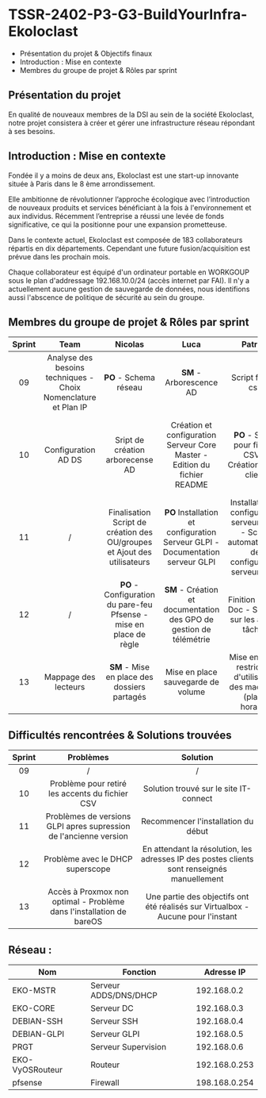 # TSSR-2402-P3-G3-BuildYourInfra-Ekoloclast

- Présentation du projet & Objectifs finaux
- Introduction : Mise en contexte
- Membres du groupe de projet & Rôles par sprint


## Présentation du projet

En qualité de nouveaux membres de la DSI au sein de la société Ekoloclast, notre projet consistera à créer et gérer une infrastructure réseau répondant à ses besoins.

## Introduction : Mise en contexte

Fondée il y a moins de deux ans, Ekoloclast est une start-up innovante située à Paris dans le 8 ème arrondissement.

Elle ambitionne de révolutionner l’approche écologique avec l’introduction de nouveaux produits et services bénéficiant à la fois à l'environnement et aux individus.
Récemment l’entreprise a réussi une levée de fonds significative, ce qui la positionne pour une expansion prometteuse.

Dans le contexte actuel, Ekoloclast est composée de 183 collaborateurs répartis en dix départements. Cependant une future fusion/acquisition est prévue dans les prochain mois.

Chaque collaborateur est équipé d'un ordinateur portable en WORKGOUP sous le plan d'addressage 192.168.10.0/24 (accès internet par FAI). Il n'y a actuellement aucune gestion de sauvegarde de données, nous identifions aussi l'abscence de politique de sécurité au sein du groupe.

## Membres du groupe de projet & Rôles par sprint

| Sprint  |  Team   | Nicolas | Luca | Patrick | Grégory |
|   :---------: |  :-------: | :---------: |  :-------: | :-------: |  :-------:  |
| 09 |  Analyse des besoins techniques - Choix Nomenclature et Plan IP| **PO** - Schema réseau | **SM** - Arborescence AD | Script fichier csv | Prépa VM et AD |
| 10 |  Configuration AD DS | Sript de création arborecense AD | Création et configuration Serveur Core Master - Edition du fichier README| **PO** - Script pour fichier CSV - Création poste client | **SM** - Création et configuration du Serveur maître en GUI - Edition du fichier Install.MD
| 11 |   /   | Finalisation Script de création des OU/groupes et Ajout des utilisateurs | **PO** Installation et configuration Serveur GLPI - Documentation serveur GLPI | Installation et configuration serveur GLPI - Script automatisation de configuration serveur GLPI | **SM** Création des GPO - Documentation des GPO
| 12 |   /   | **PO** - Configuration du pare-feu Pfsense - mise en place de règle | **SM** - Création et documentation des GPO de gestion de télémétrie | Finition GLPI + Doc - Support sur les autres tâches |  Installation et configuration du routeur VYOS - Documentation |
| 13 |  Mappage des lecteurs   | **SM** - Mise en place des dossiers partagés | Mise en place sauvegarde de volume| Mise en place restriction d'utilisation des machines (plage horaire) | **PO** Mise en place de LAPS |

## Difficultés rencontrées & Solutions trouvées

|  Sprint  |  Problèmes  |  Solution  |
| :-------:| :----------:| :---------:|
|    09    |      /      |     /      |
|    10    | Problème pour retiré les accents du fichier CSV | Solution trouvé sur le site IT-connect |           
|    11    | Problèmes de versions GLPI apres supression de l'ancienne version | Recommencer l'installation du début |
|    12    | Problème avec le DHCP superscope | En attendant la résolution, les adresses IP des postes clients sont renseignés manuellement |
|    13    | Accès à Proxmox non optimal  - Problème dans l'installation  de bareOS | Une partie des objectifs ont été réalisés sur Virtualbox - Aucune pour l'instant|


## Réseau :

| Nom  | Fonction | Adresse IP |
| ----- | ------ | -------|
| EKO-MSTR | Serveur ADDS/DNS/DHCP | 192.168.0.2 |
| EKO-CORE | Serveur DC | 192.168.0.3 |
| DEBIAN-SSH| Serveur SSH |192.168.0.4 |
| DEBIAN-GLPI | Serveur GLPI | 192.168.0.5 |
| PRGT | Serveur Supervision | 192.168.0.6 |
| EKO-VyOSRouteur | Routeur | 192.168.0.253 |
| pfsense | Firewall | 198.168.0.254 |


